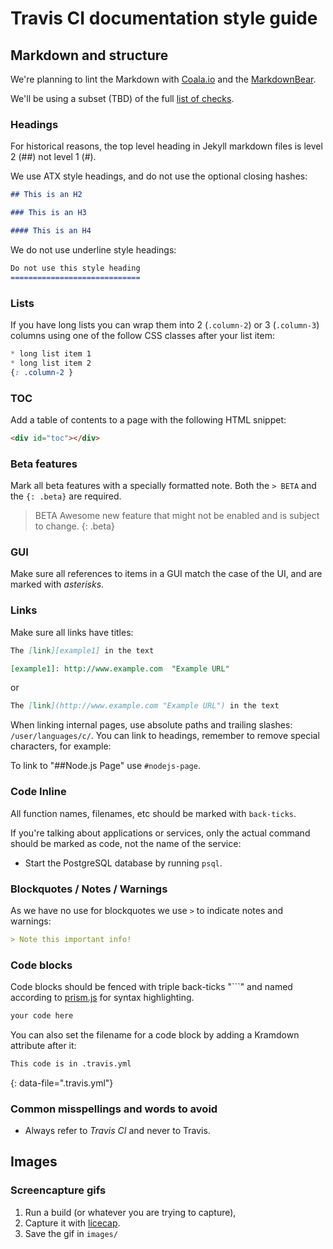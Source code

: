 # Travis CI documentation style guide

## Markdown and structure

We're planning to lint the Markdown with [Coala.io][coala] and the [MarkdownBear][bear].

We'll be using a subset (TBD) of the full [list of checks][checks].

[coala]: http://coala.io/ "Coala CI"

[bear]: https://github.com/coala/bear-docs/blob/master/docs/MarkdownBear.rst "MarkdownBear"

[checks]: https://github.com/coala/bear-docs/blob/master/docs/MarkdownBear.rst#settings "MarkdownBear checks"

### Headings

For historical reasons, the top level heading in Jekyll markdown files is level 2 (##) not level 1 (#).

We use ATX style headings, and do not use the optional closing hashes:

```markdown
## This is an H2

### This is an H3

#### This is an H4
```

We do not use underline style headings:

```markdown
Do not use this style heading
=============================
```

### Lists

If you have long lists you can wrap them into 2 (`.column-2`) or 3 (`.column-3`) columns using one of the follow CSS classes after your list item:

```css
* long list item 1
* long list item 2
{: .column-2 }
```

### TOC

Add a table of contents to a page with the following HTML snippet:

```html
<div id="toc"></div>
```

### Beta features

Mark all beta features with a specially formatted note. Both the `> BETA` and
the `{: .beta}` are required.

> BETA Awesome new feature that might not be enabled and is subject to change.
{: .beta}

### GUI

Make sure all references to items in a GUI match the case of the UI, and are marked with *asterisks*.

### Links

Make sure all links have titles:

```markdown
The [link][example1] in the text

[example1]: http://www.example.com  "Example URL"
```

or

```markdown
The [link](http://www.example.com "Example URL") in the text
```

When linking internal pages, use absolute paths and trailing slashes: `/user/languages/c/`.
You can link to headings, remember to remove special characters, for example:

To link to "##Node.js Page" use `#nodejs-page`.


### Code Inline

All function names, filenames, etc should be marked with `back-ticks`.

If you're talking about applications or services, only the actual command should be marked as code, not the name of the service:

- Start the PostgreSQL database by running `psql`.

### Blockquotes / Notes / Warnings

As we have no use for blockquotes we use `>` to indicate notes and warnings:

```markdown
> Note this important info!

```

### Code blocks

Code blocks should be fenced with triple back-ticks "\`\`\`" and named according to [prism.js][prism] for syntax highlighting.

[prism]: http://prismjs.com/#languages-list "Prism language list"

```markdown
your code here
```

You can also set the filename for a code block by adding a Kramdown attribute after it:

```markdown
This code is in .travis.yml
```
{: data-file=".travis.yml"}



### Common misspellings and words to avoid

- Always refer to *Travis CI* and never to Travis.

## Images

### Screencapture gifs

1. Run a build (or whatever you are trying to capture),
2. Capture it with [licecap](https://www.cockos.com/licecap/).
3. Save the gif in `images/`
